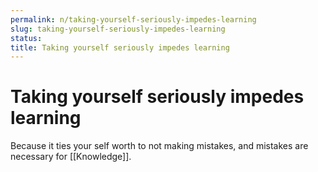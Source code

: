 ```yaml
---
permalink: n/taking-yourself-seriously-impedes-learning
slug: taking-yourself-seriously-impedes-learning
status: 
title: Taking yourself seriously impedes learning
---
```

# Taking yourself seriously impedes learning

Because it ties your self worth to not making mistakes, and mistakes are necessary for [[Knowledge]].
